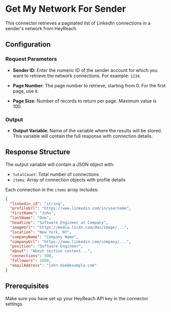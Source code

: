 # Get My Network For Sender

This connector retrieves a paginated list of LinkedIn connections in a sender's network from HeyReach.

## Configuration

### Request Parameters

- **Sender ID**: Enter the numeric ID of the sender account for which you want to retrieve the network connections. For example: `1234`.

- **Page Number**: The page number to retrieve, starting from 0. For the first page, use `0`.

- **Page Size**: Number of records to return per page. Maximum value is 100.

### Output

- **Output Variable**: Name of the variable where the results will be stored. This variable will contain the full response with connection details.

## Response Structure

The output variable will contain a JSON object with:

- `totalCount`: Total number of connections
- `items`: Array of connection objects with profile details

Each connection in the `items` array includes:

```json
{
  "linkedin_id": "string",
  "profileUrl": "https://www.linkedin.com/in/username",
  "firstName": "John",
  "lastName": "Doe",
  "headline": "Software Engineer at Company",
  "imageUrl": "https://media.licdn.com/dms/image/...",
  "location": "New York, NY",
  "companyName": "Company Name",
  "companyUrl": "https://www.linkedin.com/company/...",
  "position": "Software Engineer",
  "about": "About section content...",
  "connections": 500,
  "followers": 1000,
  "emailAddress": "john.doe@example.com"
}
```

## Prerequisites

Make sure you have set up your HeyReach API key in the connector settings.